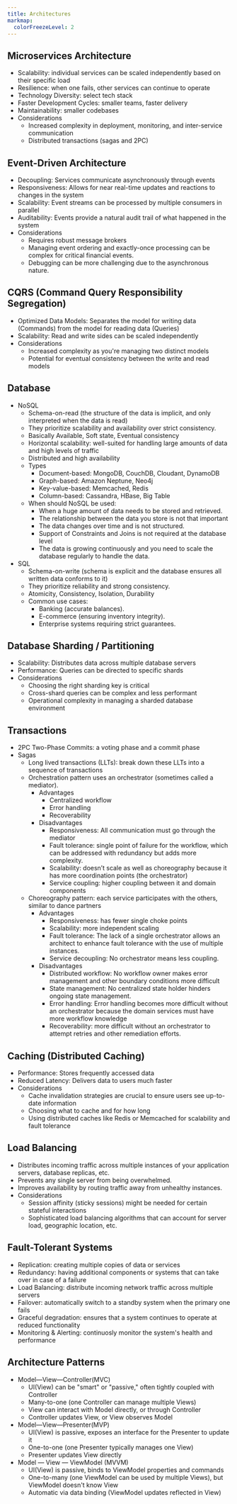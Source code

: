 ```yaml
---
title: Architectures
markmap:
  colorFreezeLevel: 2
---
```


## Microservices Architecture

- Scalability: individual services can be scaled independently based on their specific load
- Resilience: when one fails, other services can continue to operate
- Technology Diversity: select tech stack
- Faster Development Cycles: smaller teams, faster delivery
- Maintainability: smaller codebases
- Considerations
  - Increased complexity in deployment, monitoring, and inter-service communication
  - Distributed transactions (sagas and 2PC)
	
## Event-Driven Architecture

- Decoupling: Services communicate asynchronously through events
- Responsiveness: Allows for near real-time updates and reactions to changes in the system
- Scalability: Event streams can be processed by multiple consumers in parallel
- Auditability: Events provide a natural audit trail of what happened in the system
- Considerations 
  - Requires robust message brokers
  - Managing event ordering and exactly-once processing can be complex for critical financial events.
  - Debugging can be more challenging due to the asynchronous nature.

## CQRS (Command Query Responsibility Segregation)

- Optimized Data Models: Separates the model for writing data (Commands) from the model for reading data (Queries)
- Scalability: Read and write sides can be scaled independently
- Considerations
  - Increased complexity as you're managing two distinct models
  - Potential for eventual consistency between the write and read models
  
## Database

- NoSQL
  - Schema-on-read (the structure of the data is implicit, and only interpreted when the data is read)
  - They prioritize scalability and availability over strict consistency.
  - Basically Available, Soft state, Eventual consistency
  - Horizontal scalability: well-suited for handling large amounts of data and high levels of traffic
  - Distributed and high availability
  - Types
    - Document-based: MongoDB, CouchDB, Cloudant, DynamoDB
    - Graph-based: Amazon Neptune, Neo4j
    - Key-value-based: Memcached, Redis
    - Column-based: Cassandra, HBase, Big Table
  - When should NoSQL be used:
    - When a huge amount of data needs to be stored and retrieved.
    - The relationship between the data you store is not that important
    - The data changes over time and is not structured.
    - Support of Constraints and Joins is not required at the database level
    - The data is growing continuously and you need to scale the database regularly to handle the data.
- SQL
  - Schema-on-write (schema is explicit and the database ensures all written data conforms to it)
  - They prioritize reliability and strong consistency.
  - Atomicity, Consistency, Isolation, Durability
  - Common use cases:
    - Banking (accurate balances).
    - E-commerce (ensuring inventory integrity).
    - Enterprise systems requiring strict guarantees.

## Database Sharding / Partitioning

- Scalability: Distributes data across multiple database servers
- Performance: Queries can be directed to specific shards
- Considerations
  - Choosing the right sharding key is critical
  - Cross-shard queries can be complex and less performant
  - Operational complexity in managing a sharded database environment

## Transactions

- 2PC Two-Phase Commits: a voting phase and a commit phase
- Sagas
  - Long lived transactions (LLTs): break down these LLTs into a sequence of transactions
  - Orchestration pattern uses an orchestrator (sometimes called a mediator).
    - Advantages
      - Centralized workflow
      - Error handling
      - Recoverability
    - Disadvantages
      - Responsiveness: All communication must go through the mediator
      - Fault tolerance: single point of failure for the workflow, which can be addressed with redundancy but adds more complexity.
      - Scalability: doesn’t scale as well as choreography because it has more coordination points (the orchestrator)
      - Service coupling: higher coupling between it and domain components
  - Choreography pattern: each service participates with the others, similar to dance partners
    - Advantages
      - Responsiveness: has fewer single choke points
      - Scalability: more independent scaling
      - Fault tolerance: The lack of a single orchestrator allows an architect to enhance fault tolerance with the use of multiple instances.
      - Service decoupling: No orchestrator means less coupling.
    - Disadvantages
      - Distributed workflow: No workflow owner makes error management and other boundary conditions more difficult
      - State management: No centralized state holder hinders ongoing state management.
      - Error handling: Error handling becomes more difficult without an orchestrator because the domain services must have more workflow knowledge
      - Recoverability: more difficult without an orchestrator to attempt retries and other remediation efforts.

## Caching (Distributed Caching)

- Performance: Stores frequently accessed data
- Reduced Latency: Delivers data to users much faster
- Considerations 
  - Cache invalidation strategies are crucial to ensure users see up-to-date information 
  - Choosing what to cache and for how long
  - Using distributed caches like Redis or Memcached for scalability and fault tolerance

## Load Balancing

- Distributes incoming traffic across multiple instances of your application servers, database replicas, etc.
- Prevents any single server from being overwhelmed.
- Improves availability by routing traffic away from unhealthy instances.
- Considerations 
  - Session affinity (sticky sessions) might be needed for certain stateful interactions
  - Sophisticated load balancing algorithms that can account for server load, geographic location, etc.

## Fault-Tolerant Systems

- Replication: creating multiple copies of data or services
- Redundancy: having additional components or systems that can take over in case of a failure
- Load Balancing: distribute incoming network traffic across multiple servers
- Failover: automatically switch to a standby system when the primary one fails
- Graceful degradation: ensures that a system continues to operate at reduced functionality
- Monitoring & Alerting: continuosly monitor the system's health and performance

## Architecture Patterns

- Model—View—Controller(MVC)
  - UI(View) can be "smart" or "passive," often tightly coupled with Controller
  - Many-to-one (one Controller can manage multiple Views)
  - View can interact with Model directly, or through Controller
  - Controller updates View, or View observes Model
- Model—View—Presenter(MVP)
  - UI(View) is passive, exposes an interface for the Presenter to update it
  - One-to-one (one Presenter typically manages one View)
  - Presenter updates View directly
- Model — View — ViewModel (MVVM)
  - UI(View) is passive, binds to ViewModel properties and commands
  - One-to-many (one ViewModel can be used by multiple Views), but ViewModel doesn't know View
  - Automatic via data binding (ViewModel updates reflected in View)